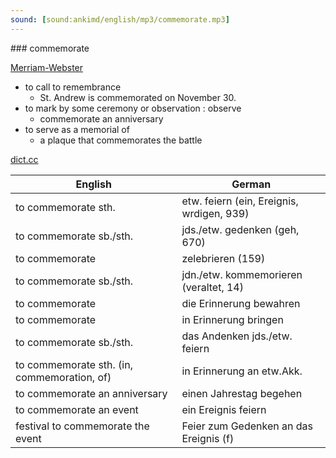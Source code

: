 ```yaml
---
sound: [sound:ankimd/english/mp3/commemorate.mp3]
---
```


\### commemorate

[Merriam-Webster](https://www.merriam-webster.com/dictionary/commemorate)

- to call to remembrance
    - St. Andrew is commemorated on November 30.
- to mark by some ceremony or observation : observe
    - commemorate an anniversary
- to serve as a memorial of
    - a plaque that commemorates the battle

[dict.cc](https://www.dict.cc/commemorate)

| English        | German       |
| -------------- | ------------ |
| to commemorate sth. | etw. feiern (ein, Ereignis, wrdigen, 939) |
| to commemorate sb./sth. | jds./etw. gedenken (geh, 670) |
| to commemorate | zelebrieren (159) |
| to commemorate sb./sth. | jdn./etw. kommemorieren (veraltet, 14) |
| to commemorate | die Erinnerung bewahren |
| to commemorate | in Erinnerung bringen |
| to commemorate sb./sth. | das Andenken jds./etw. feiern |
| to commemorate sth. (in, commemoration, of) | in Erinnerung an etw.Akk. |
| to commemorate an anniversary | einen Jahrestag begehen |
| to commemorate an event | ein Ereignis feiern |
| festival to commemorate the event | Feier zum Gedenken an das Ereignis (f) |
